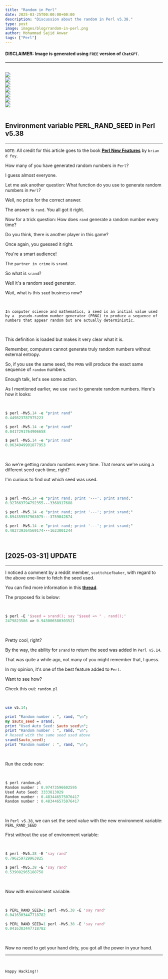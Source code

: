 ```yaml
---
title: "Random in Perl"
date: 2025-03-25T00:00:00+00:00
description: "Discussion about the random in Perl v5.38."
type: post
image: images/blog/random-in-perl.png
author: Mohammad Sajid Anwar
tags: ["Perl"]
---
```


#### **DISCLAIMER:** Image is generated using `FREE` version of `ChatGPT`.
***

<br>

<div class="container">
    <div class="row">
        <div class="col-12 col-sm mb-4 p-2 text-center">
            <a href="/blog/slurp-in-perl" title="Slurp in Perl">
                <img src="/images/blog/slurp-mini.png" class="img-fluid">
            </a>
        </div>
        <div class="col-12 col-sm mb-4 p-2 text-center">
            <a href="/blog/scientist-in-perl" title="Scientist in Perl">
                <img src="/images/blog/scientist-in-perl-mini.png" class="img-fluid">
            </a>
        </div>
        <div class="col-12 col-sm mb-4 p-2 text-center">
            <a href="/blog/extraction-in-perl" title="Text Extraction in Perl">
                <img src="/images/blog/extraction-in-perl-mini.png" class="img-fluid">
            </a>
        </div>
        <div class="col-12 col-sm mb-4 p-2 text-center">
            <a href="/blog/subroutine-signatures" title="Subroutine Signatures in Perl">
                <img src="/images/blog/subroutine-signatures-mini.png" class="img-fluid">
            </a>
        </div>
        <div class="col-12 col-sm mb-4 p-2 text-center">
            <a href="/blog/perl-regex" title="Perl Regex">
                <img src="/images/blog/perl-regex-mini.png" class="img-fluid rounded-3 border border-3">
            </a>
        </div>
        <div class="col-12 col-sm mb-4 p-2 text-center">
            <a href="/blog/read-large-file" title="Read Large File">
                <img src="/images/blog/read-large-file-mini.png" class="img-fluid">
            </a>
        </div>
        <div class="col-12 col-sm mb-4 p-2 text-center">
            <a href="/blog/welcome-to-perl" title="Welcome to Perl">
                <img src="/images/blog/welcome-to-perl-mini.png" class="img-fluid">
            </a>
        </div>
    </div>
</div>

<br>

## Environment variable PERL_RAND_SEED in Perl v5.38
***

`NOTE`: All credit for this article goes to the book [**Perl New Features**](https://leanpub.com/perl_new_features) by `brian d foy`.

How many of you have generated random numbers in `Perl`?

I guess almost everyone.

Let me ask another question: What function do you use to generate random numbers in `Perl`?

Well, no prize for the correct answer.

The answer is `rand`. You all got it right.

Now for a trick question: How does `rand` generate a random number every time?

Do you think, there is another player in this game?

Once again, you guessed it right.

You're a smart audience!

The `partner in crime` is `srand`.

So what is `srand`?

Well it's a random seed generator.

Wait, what is this `seed` business now?

<br>

    In computer science and mathematics, a seed is an initial value used
    by a  pseudo-random number generator (PRNG) to produce a sequence of
    numbers that appear random but are actually deterministic.

<br>

This definition is loaded but makes it very clear what it is.

Remember, computers cannot generate truly random numbers without external entropy.

So, if you use the same seed, the `PRNG` will produce the exact same sequence of `random` numbers.

Enough talk, let's see some action.

As I mentioned earlier, we use `rand` to generate random numbers. Here's how it looks:

<br>

```perl
$ perl -Mv5.14 -e "print rand"
0.449823787975223

$ perl -Mv5.14 -e "print rand"
0.0417291764906658

$ perl -Mv5.14 -e "print rand"
0.0634949901877953
```

<br>

So we're getting random numbers every time. That means we're using a different seed each time, right?

I'm curious to find out which seed was used.

<br>

```perl
$ perl -Mv5.14 -e "print rand; print '---'; print srand;"
0.927663794792355---3368917688

$ perl -Mv5.14 -e "print rand; print '---'; print srand;"
0.894359557963075---3759042874

$ perl -Mv5.14 -e "print rand; print '---'; print srand;"
0.482739364569174---1623001244
```

<br>

## [2025-03-31] UPDATE
***

I noticed a comment by a reddit member, `scottchiefbaker`, with regard to the above one-liner to fetch the seed used.

You can find more information in this [**thread**](https://www.reddit.com/r/perl/comments/1jjluda/comment/mke3zzq/?context=3).

The proposed fix is below:

<br>

```perl
$ perl -E '$seed = srand(); say "$seed => " . rand();'
2479823586 => 0.943006580303521
```

<br>

Pretty cool, right?

By the way, the ability for `srand` to return the seed was added in `Perl v5.14`.

That was quite a while ago, not many of you might remember that, I guess.

In my opinion, it's one of the best feature added to `Perl`.

Want to see how?

Check this out: `random.pl`

<br>

```perl
use v5.14;

print "Random number : ", rand, "\n";
my $auto_seed = srand;
print "Used Auto Seed: $auto_seed\n";
print "Random number : ", rand, "\n";
# Reseed with the same seed used above
srand($auto_seed);
print "Random number : ", rand, "\n";
```

<br>

Run the code now:

<br>

```perl
$ perl random.pl
Random number : 0.97473596602595
Used Auto Seed: 3333813029
Random number : 0.483446575076417
Random number : 0.483446575076417
```

<br>

In `Perl v5.38`, we can set the seed value with the new environment variable: `PERL_RAND_SEED`

First without the use of environment variable:

<br>

``` perl
$ perl -Mv5.38 -E 'say rand'
0.796259729963825

$ perl -Mv5.38 -E 'say rand'
0.539082965188758
```

<br>

Now with environment variable:

<br>

```perl
$ PERL_RAND_SEED=1 perl -Mv5.38 -E 'say rand'
0.0416303447718782

$ PERL_RAND_SEED=1 perl -Mv5.38 -E 'say rand'
0.0416303447718782
```

<br>

Now no need to get your hand dirty, you got all the power in your hand.

***

<br>

`Happy Hacking!!`
